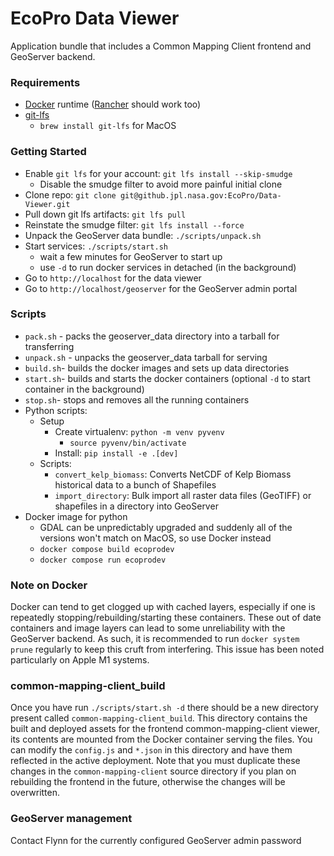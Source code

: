 # EcoPro Data Viewer

Application bundle that includes a Common Mapping Client frontend and GeoServer backend.

### Requirements

- [Docker](https://www.docker.com/) runtime ([Rancher](https://rancherdesktop.io/) should work too)
- [git-lfs](https://git-lfs.github.com/)
  - `brew install git-lfs` for MacOS

### Getting Started

- Enable `git lfs` for your account: `git lfs install --skip-smudge`
  - Disable the smudge filter to avoid more painful initial clone
- Clone repo: `git clone git@github.jpl.nasa.gov:EcoPro/Data-Viewer.git`
- Pull down git lfs artifacts: `git lfs pull`
- Reinstate the smudge filter: `git lfs install --force`
- Unpack the GeoServer data bundle: `./scripts/unpack.sh`
- Start services: `./scripts/start.sh`
  - wait a few minutes for GeoServer to start up
  - use `-d` to run docker services in detached (in the background)
- Go to `http://localhost` for the data viewer
- Go to `http://localhost/geoserver` for the GeoServer admin portal

### Scripts

- `pack.sh` - packs the geoserver_data directory into a tarball for transferring
- `unpack.sh` - unpacks the geoserver_data tarball for serving
- `build.sh`- builds the docker images and sets up data directories
- `start.sh`- builds and starts the docker containers (optional `-d` to start container in the background)
- `stop.sh`- stops and removes all the running containers
- Python scripts:
  - Setup
    - Create virtualenv: `python -m venv pyvenv`
      - `source pyvenv/bin/activate`
    - Install: `pip install -e .[dev]`
  - Scripts:
    - `convert_kelp_biomass`: Converts NetCDF of Kelp Biomass historical data to a bunch of Shapefiles
    - `import_directory`: Bulk import all raster data files (GeoTIFF) or shapefiles in a directory into GeoServer
- Docker image for python
  - GDAL can be unpredictably upgraded and suddenly all of the versions won't match on MacOS, so use Docker instead
  - `docker compose build ecoprodev`
  - `docker compose run ecoprodev`
### Note on Docker

Docker can tend to get clogged up with cached layers, especially if one is repeatedly stopping/rebuilding/starting these containers. These out of date containers and image layers can lead to some unreliability with the GeoServer backend. As such, it is recommended to run `docker system prune` regularly to keep this cruft from interfering. This issue has been noted particularly on Apple M1 systems.

### common-mapping-client_build

Once you have run `./scripts/start.sh -d` there should be a new directory present called `common-mapping-client_build`. This directory contains the built and deployed assets for the frontend common-mapping-client viewer, its contents are mounted from the Docker container serving the files. You can modify the `config.js` and `*.json` in this directory and have them reflected in the active deployment. Note that you must duplicate these changes in the `common-mapping-client` source directory if you plan on rebuilding the frontend in the future, otherwise the changes will be overwritten.

### GeoServer management

Contact Flynn for the currently configured GeoServer admin password
